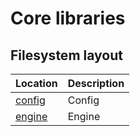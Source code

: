 # Core libraries


## Filesystem layout

| Location | Description |
| ------------------------- | ----------------------------------------------- |
| [config](./config/README.md) | Config |
| [engine](./engine/README.md) | Engine |



